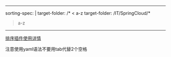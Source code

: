
---
sorting-spec: |
  target-folder: /*
  < a-z
  target-folder: /IT/SpringCloud/*
  > a-z
---

[排序插件使用详情](https://github.com/SebastianMC/obsidian-custom-sort/blob/master/advanced-README.md#location-of-sorting-specification-yaml-entry)


注意使用yaml语法不要用tab代替2个空格